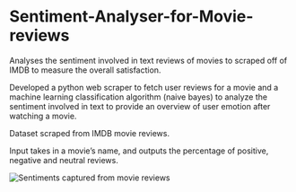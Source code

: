# Sentiment-Analyser-for-Movie-reviews
Analyses the sentiment involved in text reviews of movies to scraped off of IMDB to measure the overall satisfaction. 

Developed a python web scraper to fetch user reviews for a movie and a machine learning classification algorithm (naive bayes) to analyze the sentiment involved in text to provide an overview of user emotion after watching a movie.

Dataset scraped from IMDB movie reviews.

Input takes in a movie’s name, and outputs the percentage of positive, negative and neutral reviews.

![Sentiments captured from movie reviews](https://s3-us-west-2.amazonaws.com/secure.notion-static.com/d5b2f48d-06ba-489d-9833-729645aacb90/Sentiment.png)
